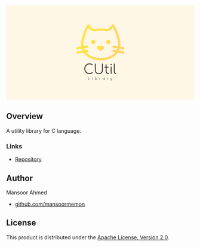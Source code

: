 ![](res/images/cover.png)

## Overview

A utility library for C language.

### Links

- [Repository](https://github.com/mansoormemon/CUtil)

## Author

Mansoor Ahmed

- [github.com/mansoormemon](https://github.com/mansoormemon)

## License

This product is distributed under the [Apache License, Version 2.0](https://www.apache.org/licenses/LICENSE-2.0).
